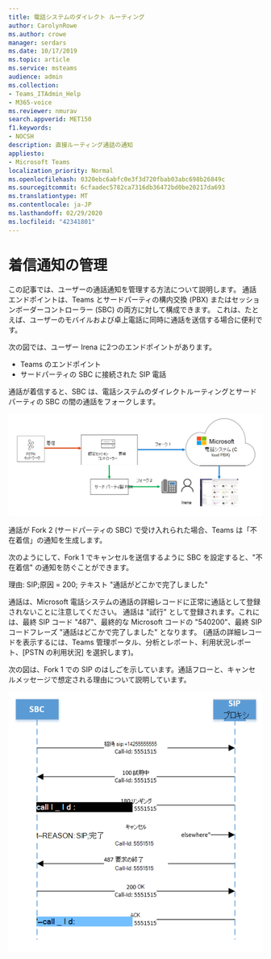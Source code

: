 ```yaml
---
title: 電話システムのダイレクト ルーティング
author: CarolynRowe
ms.author: crowe
manager: serdars
ms.date: 10/17/2019
ms.topic: article
ms.service: msteams
audience: admin
ms.collection:
- Teams_ITAdmin_Help
- M365-voice
ms.reviewer: nmurav
search.appverid: MET150
f1.keywords:
- NOCSH
description: 直接ルーティング通話の通知
appliesto:
- Microsoft Teams
localization_priority: Normal
ms.openlocfilehash: 0320ebc6abfc0e3f3d720fbab03abc698b26849c
ms.sourcegitcommit: 6cfaadec5782ca7316db36472bd0be20217da693
ms.translationtype: MT
ms.contentlocale: ja-JP
ms.lasthandoff: 02/29/2020
ms.locfileid: "42341801"
---
```

# <a name="manage-call-notifications"></a>着信通知の管理

この記事では、ユーザーの通話通知を管理する方法について説明します。 通話エンドポイントは、Teams とサードパーティの構内交換 (PBX) またはセッションボーダーコントローラー (SBC) の両方に対して構成できます。  これは、たとえば、ユーザーのモバイルおよび卓上電話に同時に通話を送信する場合に便利です。   

次の図では、ユーザー Irena に2つのエンドポイントがあります。

- Teams のエンドポイント
- サードパーティの SBC に接続された SIP 電話

通話が着信すると、SBC は、電話システムのダイレクトルーティングとサードパーティの SBC の間の通話をフォークします。


![フォークされた Teams エンドポイントを示す図](media/direct-routing-call-notification-1.png)

通話が Fork 2 (サードパーティの SBC) で受け入れられた場合、Teams は「不在着信」の通知を生成します。  

次のようにして、Fork 1 でキャンセルを送信するように SBC を設定すると、"不在着信" の通知を防ぐことができます。

理由: SIP;原因 = 200; テキスト "通話がどこかで完了しました" 

通話は、Microsoft 電話システムの通話の詳細レコードに正常に通話として登録されないことに注意してください。 通話は "試行" として登録されます。これには、最終 SIP コード "487"、最終的な Microsoft コードの "540200"、最終 SIP コードフレーズ "通話はどこかで完了しました" となります。  (通話の詳細レコードを表示するには、Teams 管理ポータル、分析とレポート、利用状況レポート、[PSTN の利用状況] を選択します)。


次の図は、Fork 1 での SIP のはしごを示しています。通話フローと、キャンセルメッセージで想定される理由について説明しています。 

![フォークされた Teams エンドポイントを示す図](media/direct-routing-call-notification-2.png)
